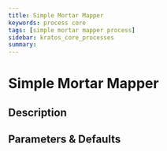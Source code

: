 ```yaml
---
title: Simple Mortar Mapper
keywords: process core
tags: [simple mortar mapper process]
sidebar: kratos_core_processes
summary: 
---
```


# Simple Mortar Mapper

## Description

## Parameters & Defaults